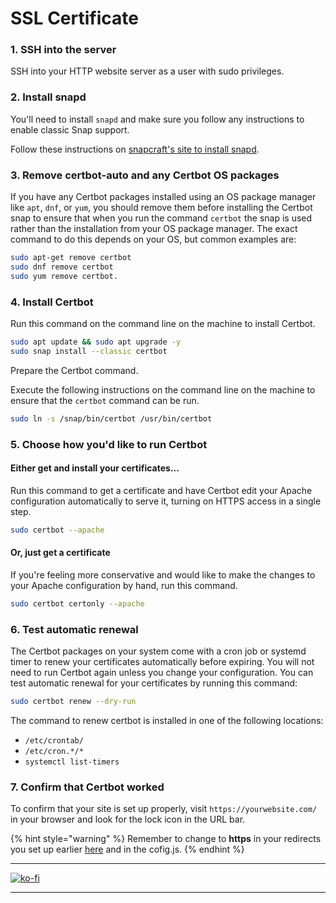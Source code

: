 # SSL Certificate

### 1. SSH into the server

SSH into your HTTP website server as a user with sudo privileges.

### 2. Install snapd

You'll need to install `snapd` and make sure you follow any instructions to enable classic Snap support.

Follow these instructions on [snapcraft's site to install snapd](https://snapcraft.io/docs/installing-snapd/).

### 3. Remove certbot-auto and any Certbot OS packages

If you have any Certbot packages installed using an OS package manager like `apt`, `dnf`, or `yum`, you should remove them before installing the Certbot snap to ensure that when you run the command `certbot` the snap is used rather than the installation from your OS package manager. The exact command to do this depends on your OS, but common examples are:

```bash
sudo apt-get remove certbot
sudo dnf remove certbot
sudo yum remove certbot.
```

### 4. Install Certbot

Run this command on the command line on the machine to install Certbot.

```bash
sudo apt update && sudo apt upgrade -y
sudo snap install --classic certbot
```

Prepare the Certbot command.

Execute the following instructions on the command line on the machine to ensure that the `certbot` command can be run.

```bash
sudo ln -s /snap/bin/certbot /usr/bin/certbot
```

### 5. Choose how you'd like to run Certbot

#### Either get and install your certificates...

Run this command to get a certificate and have Certbot edit your Apache configuration automatically to serve it, turning on HTTPS access in a single step.

```bash
sudo certbot --apache
```

#### Or, just get a certificate

If you're feeling more conservative and would like to make the changes to your Apache configuration by hand, run this command.

```bash
sudo certbot certonly --apache
```

### 6. Test automatic renewal

The Certbot packages on your system come with a cron job or systemd timer to renew your certificates automatically before expiring. You will not need to run Certbot again unless you change your configuration. You can test automatic renewal for your certificates by running this command:

```bash
sudo certbot renew --dry-run
```

The command to renew certbot is installed in one of the following locations:

* `/etc/crontab/`
* `/etc/cron.*/*`
* `systemctl list-timers`

### 7. Confirm that Certbot worked

To confirm that your site is set up properly, visit `https://yourwebsite.com/` in your browser and look for the lock icon in the URL bar.

{% hint style="warning" %}
Remember to change to **https** in your  redirects you set up earlier [here](./#heading-7)​ and in the cofig.js.
{% endhint %}

***

[![ko-fi](https://ko-fi.com/img/githubbutton\_sm.svg)](https://ko-fi.com/vikshan)

***
